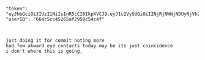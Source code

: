 
    "token": "eyJhbGciOiJIUzI1NiIsInR5cCI6IkpXVCJ9.eyJ1c2VySUQiOiI2NjRjNWNjNDUyNjVhZjI5NTBjNTRjNGYiLCJpYXQiOjE3MTYyODA1MTZ9.drfynl3ohFHZOp3JfnervEgFWw2YipaIkVb0PBp3a0Y",
    "userID": "664c5cc45265af2950c54c4f"



    just doing it for commit noting more 
    had few akward eye contacts today may be its just coincidence
    i don't where this is going,